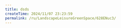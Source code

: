 ```yaml
---
title: dsds
createTime: 2024/11/07 23:23:59
permalink: /ru/LandscapeLeisureGreenSpace/628ENuc3/
---
```

